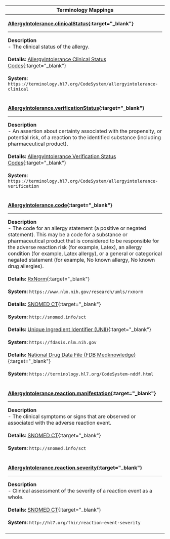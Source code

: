 |Terminology Mappings|
|---|
|<p>**[AllergyIntolerance.clinicalStatus](https://hl7.org/fhir/r4/allergyintolerance-definitions.html#AllergyIntolerance.clinicalStatus){:target="_blank"}**<hr>**Description**<br>- The clinical status of the allergy.<br><br>**Details:** [AllergyIntolerance Clinical Status Codes](https://hl7.org/fhir/r4/valueset-allergyintolerance-clinical.html){:target="_blank"}<br><br>**System:** `https://terminology.hl7.org/CodeSystem/allergyintolerance-clinical`<br><br>|
|<p>**[AllergyIntolerance.verificationStatus](https://hl7.org/fhir/r4/allergyintolerance-definitions.html#AllergyIntolerance.verificationStatus){:target="_blank"}**<hr>**Description**<br>- An assertion about certainty associated with the propensity, or potential risk, of a reaction to the identified substance (including pharmaceutical product).<br><br>**Details:** [AllergyIntolerance Verification Status Codes](https://hl7.org/fhir/r4/valueset-allergyintolerance-verification.html){:target="_blank"}<br><br>**System:** `https://terminology.hl7.org/CodeSystem/allergyintolerance-verification`<br><br>|
|<p>**[AllergyIntolerance.code](https://hl7.org/fhir/r4/allergyintolerance-definitions.html#AllergyIntolerance.code){:target="_blank"}**<hr>**Description**<br>- The code for an allergy statement (a positive or negated statement). This may be a code for a substance or pharmaceutical product that is considered to be responsible for the adverse reaction risk (for example, Latex), an allergy condition (for example, Latex allergy), or a general or categorical negated statement (for example, No known allergy, No known drug allergies).<br><br>**Details:** [RxNorm](https://hl7.org/fhir/r4/rxnorm.html){:target="_blank"}<br><br>**System:** `https://www.nlm.nih.gov/research/umls/rxnorm`<br><br>**Details:** [SNOMED CT](https://hl7.org/fhir/r4/valueset-allergyintolerance-code.html){:target="_blank"}<br><br>**System:** `http://snomed.info/sct`<br><br>**Details:** [Unique Ingredient Identifier (UNII)](https://hl7.org/fhir/R4/unii.html){:target="_blank"}<br><br>**System:** `https://fdasis.nlm.nih.gov`<br><br>**Details:** [National Drug Data File (FDB Medknowledge)](https://terminology.hl7.org/CodeSystem-nddf.html){:target="_blank"}<br><br>**System:** `https://terminology.hl7.org/CodeSystem-nddf.html`<br><br>|
|<p>**[AllergyIntolerance.reaction.manifestation](https://hl7.org/fhir/r4/allergyintolerance-definitions.html#AllergyIntolerance.reaction.manifestation){:target="_blank"}**<hr>**Description**<br>- The clinical symptoms or signs that are observed or associated with the adverse reaction event.<br><br>**Details:** [SNOMED CT](https://hl7.org/fhir/r4/valueset-clinical-findings.html){:target="_blank"}<br><br>**System:** `http://snomed.info/sct`<br><br>|
|<p>**[AllergyIntolerance.reaction.severity](https://hl7.org/fhir/r4/allergyintolerance-definitions.html#AllergyIntolerance.reaction.severity){:target="_blank"}**<hr>**Description**<br>- Clinical assessment of the severity of a reaction event as a whole.<br><br>**Details:** [SNOMED CT](https://hl7.org/fhir/r4/valueset-clinical-findings.html){:target="_blank"}<br><br>**System:** `http://hl7.org/fhir/reaction-event-severity`<br><br>|